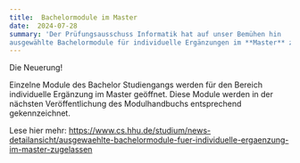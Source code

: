 ```yaml
---
title:  Bachelormodule im Master
date:  2024-07-28
summary: 'Der Prüfungsausschuss Informatik hat auf unser Bemühen hin 
ausgewählte Bachelormodule für individuelle Ergänzungen im **Master** zugelassen!'
---
```


<div class="card border-success mb-3" >
  <div class="card-header">Die Neuerung!</div>
  <div class="card-body">
    <p class="card-text">
 Einzelne Module des Bachelor Studiengangs werden für den Bereich individuelle Ergänzung im Master geöffnet. Diese Module werden in der nächsten Veröffentlichung des Modulhandbuchs entsprechend gekennzeichnet.
</p>
  </div>
</div>

Lese hier mehr: https://www.cs.hhu.de/studium/news-detailansicht/ausgewaehlte-bachelormodule-fuer-individuelle-ergaenzung-im-master-zugelassen

